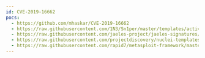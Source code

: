```yaml
---
id: CVE-2019-16662
pocs:
  - https://github.com/mhaskar/CVE-2019-16662
  - https://raw.githubusercontent.com/1N3/Sn1per/master/templates/active/CVE-2019-16662_-_rConfig_3.9.2_Remote_Code_Execution.sh
  - https://raw.githubusercontent.com/jaeles-project/jaeles-signatures/master/cves/rconfig-rce-cve-2019-16662.yaml
  - https://raw.githubusercontent.com/projectdiscovery/nuclei-templates/master/cves/2019/CVE-2019-16662.yaml
  - https://raw.githubusercontent.com/rapid7/metasploit-framework/master/modules/exploits/unix/webapp/rconfig_install_cmd_exec.rb
---
```

